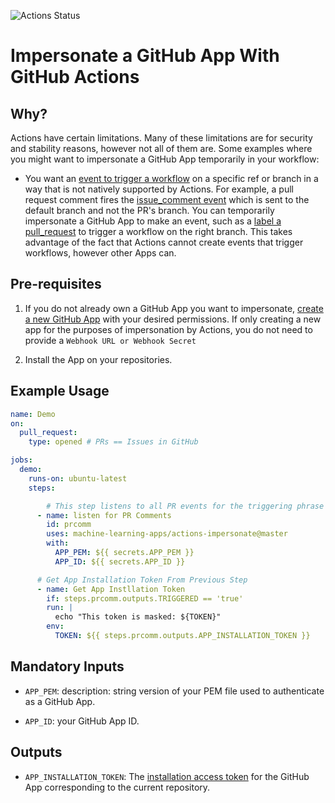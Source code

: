 ![Actions Status](https://github.com/machine-learning-apps/actions-impersonate/workflows/Tests/badge.svg)

# Impersonate a GitHub App With GitHub Actions

## Why?

Actions have certain limitations.  Many of these limitations are for security and stability reasons, however not all of them are.  Some examples where you might want to impersonate a GitHub App temporarily in your workflow:

- You want an [event to trigger a workflow](https://help.github.com/en/articles/events-that-trigger-workflows) on a specific ref or branch in a way that is not natively supported by Actions.  For example, a pull request comment fires the [issue_comment event](https://help.github.com/en/articles/events-that-trigger-workflows#issue-comment-event-issue_comment) which is sent to the default branch and not the PR's branch.  You can temporarily impersonate a GitHub App to make an event, such as a [label a pull_request](https://help.github.com/en/articles/events-that-trigger-workflows#pull-request-event-pull_request) to trigger a workflow on the right branch. This takes advantage of the fact that Actions cannot create events that trigger workflows, however other Apps can.  

## Pre-requisites

1. If you do not already own a GitHub App you want to impersonate, [create a new GitHub App](https://developer.github.com/apps/building-github-apps/creating-a-github-app/) with your desired permissions.  If only creating a new app for the purposes of impersonation by Actions, you do not need to provide a `Webhook URL or Webhook Secret`

2. Install the App on your repositories. 

## Example Usage

```yaml
name: Demo
on: 
  pull_request:
    type: opened # PRs == Issues in GitHub

jobs:
  demo:
    runs-on: ubuntu-latest
    steps:

        # This step listens to all PR events for the triggering phrase
      - name: listen for PR Comments
        id: prcomm
        uses: machine-learning-apps/actions-impersonate@master
        with:
          APP_PEM: ${{ secrets.APP_PEM }}
          APP_ID: ${{ secrets.APP_ID }}

      # Get App Installation Token From Previous Step
      - name: Get App Instllation Token
        if: steps.prcomm.outputs.TRIGGERED == 'true'
        run: |
          echo "This token is masked: ${TOKEN}"
        env: 
          TOKEN: ${{ steps.prcomm.outputs.APP_INSTALLATION_TOKEN }}
```

## Mandatory Inputs

- `APP_PEM`: description: string version of your PEM file used to authenticate as a GitHub App. 

- `APP_ID`: your GitHub App ID.

## Outputs

 - `APP_INSTALLATION_TOKEN`: The [installation access token](https://developer.github.com/apps/building-github-apps/authenticating-with-github-apps/#authenticating-as-an-installation) for the GitHub App corresponding to the current repository.
